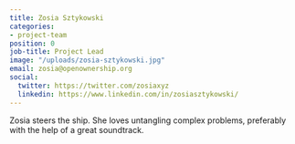```yaml
---
title: Zosia Sztykowski
categories:
- project-team
position: 0
job-title: Project Lead
image: "/uploads/zosia-sztykowski.jpg"
email: zosia@openownership.org
social:
  twitter: https://twitter.com/zosiaxyz
  linkedin: https://www.linkedin.com/in/zosiasztykowski/
---
```


Zosia steers the ship. She loves untangling complex problems, preferably with the help of a great soundtrack.